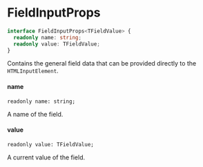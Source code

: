 # FieldInputProps

```typescript
interface FieldInputProps<TFieldValue> {
  readonly name: string;
  readonly value: TFieldValue;
}
```

Contains the general field data that can be provided directly to the
`HTMLInputElement`.

#### name

```
readonly name: string;
```

A name of the field.

#### value

```
readonly value: TFieldValue;
```

A current value of the field.
